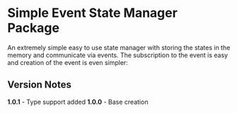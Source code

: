 # Simple Event State Manager Package

An extremely simple easy to use state manager with storing the states in the memory and communicate via events. The subscription to the event is easy and creation of the event is even simpler:

## Version Notes

**1.0.1** - Type support added
**1.0.0** - Base creation